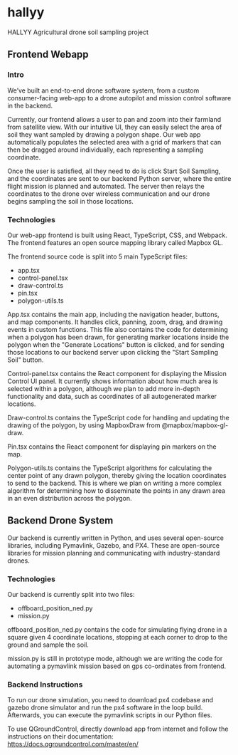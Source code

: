 # hallyy
HALLYY Agricultural drone soil sampling project 

## Frontend Webapp

### Intro
We’ve built an end-to-end drone software system, from a custom consumer-facing web-app to a drone autopilot and mission control software in the backend. 

Currently, our frontend allows a user to pan and zoom into their farmland from satellite view. With our intuitive UI, they can easily select the area of soil they want sampled by drawing a polygon shape. Our web app automatically populates the selected area with a grid of markers that can then be dragged around individually, each representing a sampling coordinate. 

Once the user is satisfied, all they need to do is click Start Soil Sampling, and the coordinates are sent to our backend Python server, where the entire flight mission is planned and automated. The server then relays the coordinates to the drone over wireless communication and our drone begins sampling the soil in those locations.

### Technologies
Our web-app frontend is built using React, TypeScript, CSS, and Webpack. The frontend features an open source mapping library called Mapbox GL. 

The frontend source code is split into 5 main TypeScript files: 

- app.tsx
- control-panel.tsx
- draw-control.ts
- pin.tsx
- polygon-utils.ts

App.tsx contains the main app, including the navigation header, buttons, and map components. It handles click, panning, zoom, drag, and drawing events in custom functions. This file also contains the code for determining when a polygon has been drawn, for generating marker locations inside the polygon when the "Generate Locations" button is clicked, and for sending those locations to our backend server upon clicking the "Start Sampling Soil" button.

Control-panel.tsx contains the React component for displaying the Mission Control UI panel. It currently shows information about how much area is selected within a polygon, although we plan to add more in-depth functionality and data, such as coordinates of all autogenerated marker locations.

Draw-control.ts contains the TypeScript code for handling and updating the drawing of the polygon, by using MapboxDraw from @mapbox/mapbox-gl-draw.

Pin.tsx contains the React component for displaying pin markers on the map.

Polygon-utils.ts contains the TypeScript algorithms for calculating the center point of any drawn polygon, thereby giving the location coordinates to send to the backend. This is where we plan on writing a more complex algorithm for determining how to disseminate the points in any drawn area in an even distribution across the polygon. 

## Backend Drone System
Our backend is currently written in Python, and uses several open-source libraries, including Pymavlink, Gazebo, and PX4. These are open-source libraries for mission planning and communicating with industry-standard drones. 

### Technologies
Our backend is currently split into two files: 

- offboard_position_ned.py
- mission.py

offboard_position_ned.py contains the code for simulating flying drone in a square given 4 coordinate locations, stopping at each corner to drop to the ground and sample the soil.

mission.py is still in prototype mode, although we are writing the code for automating a pymavlink mission based on gps co-ordinates from frontend.

### Backend Instructions
To run our drone simulation, you need to download px4 codebase and gazebo drone simulator and run the px4 software in the loop build.
Afterwards, you can execute the pymavlink scripts in our Python files.

To use QGroundControl, directly download app from internet and follow the instructions on their documentation: https://docs.qgroundcontrol.com/master/en/
